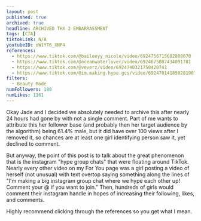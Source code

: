 ```yaml
---
layout: post
published: true
archived: true
headline: ARCHIVED THX 2 EMBARRASSMENT
tags: [CTA]
tiktokLink: N/A
youtubeID: oW1YT6_XNP4
references:
  - https://www.tiktok.com/@baileeyy_nicole/video/6924756715602808070
  - https://www.tiktok.com/@oceanwaterluver/video/6924675087434091781
  - https://www.tiktok.com/@veverz/video/6924740321750420741
  - https://www.tiktok.com/@im.making.hype.gcs/video/6924701418502819077
filters:
  - Beauty Mode
numFollowers: 180
numLikes: 1161
---
```


Okay Jade and I decided we absolutely needed to archive this after nearly 24 hours had gone by with not a single comment. Part of me wants to attribute this her follower base (and probably then her target audience by the algorithm) being 61.4% male, but it did have over 100 views after I removed it, so chances are at least one girl identifying person saw it, yet declined to comment.

But anyway, the point of this post is to talk about the great phenomenon that is the instagram "hype group chats" that were floating around TikTok. Nearly every other video on my For You page was a girl posting a video of herself (not unusual) with text overtop saying something along the lines of "I'm making a big instagram group chat where we hype each other up! Comment your @ if you want to join." Then, hundreds of girls would comment their instagram handle in hopes of increasing their following, likes, and comments.

Highly recommend clicking through the references so you get what I mean.
